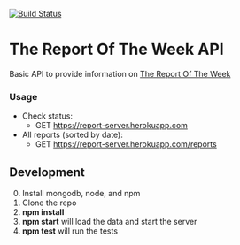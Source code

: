 [![Build Status](https://travis-ci.org/andyklimczak/TheReportOfTheWeek-API.svg?branch=master)](https://travis-ci.org/andyklimczak/TheReportOfTheWeek-API)

# The Report Of The Week API

Basic API to provide information on [The Report Of The Week](https://www.youtube.com/user/TheReportOfTheWeek)

### Usage

* Check status:
  * GET https://report-server.herokuapp.com
* All reports (sorted by date):
  * GET https://report-server.herokuapp.com/reports

## Development

0. Install mongodb, node, and npm
1. Clone the repo
2. __npm install__
3. __npm start__ will load the data and start the server
4. __npm test__ will run the tests
